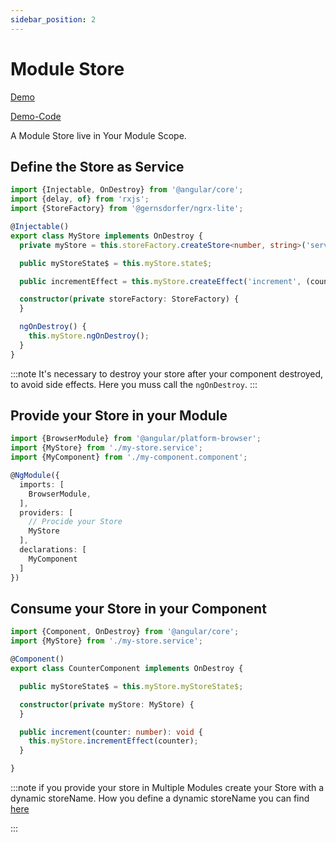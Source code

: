 ```yaml
---
sidebar_position: 2
---
```


# Module Store
[Demo](https://parivnzjy.github.stackblitz.io/storage-from-service)

[Demo-Code](https://github.com/gernsdorfer/ngrx-lite/tree/master/apps/stackblitz-app/src/app/service-counter)

A Module Store live in Your Module Scope.

## Define the Store as Service

```ts title="my-store.service.ts"
import {Injectable, OnDestroy} from '@angular/core';
import {delay, of} from 'rxjs';
import {StoreFactory} from '@gernsdorfer/ngrx-lite';

@Injectable()
export class MyStore implements OnDestroy {
  private myStore = this.storeFactory.createStore<number, string>('serviceCounter');

  public myStoreState$ = this.myStore.state$;

  public incrementEffect = this.myStore.createEffect('increment', (counter: number = 0) => of(counter + 1));

  constructor(private storeFactory: StoreFactory) {
  }

  ngOnDestroy() {
    this.myStore.ngOnDestroy();
  }
} 
```

:::note It's necessary to destroy your store after your component destroyed, to avoid side effects. Here you muss call
the `ngOnDestroy`.
:::

## Provide your Store in your Module

```ts title="my-app.module.ts"
import {BrowserModule} from '@angular/platform-browser';
import {MyStore} from './my-store.service';
import {MyComponent} from './my-component.component';

@NgModule({
  imports: [
    BrowserModule,
  ],
  providers: [
    // Procide your Store  
    MyStore
  ],
  declarations: [
    MyComponent
  ]
})
```

## Consume your Store in your Component

```ts title="my-component.component.ts"
import {Component, OnDestroy} from '@angular/core';
import {MyStore} from './my-store.service';

@Component()
export class CounterComponent implements OnDestroy {

  public myStoreState$ = this.myStore.myStoreState$;

  constructor(private myStore: MyStore) {
  }

  public increment(counter: number): void {
    this.myStore.incrementEffect(counter);
  }

}
```

:::note if you provide your store in Multiple Modules create your Store with a dynamic storeName. How you define a
dynamic storeName you can find [here](/docs/store-strategies/multiple-store-instances)

:::
